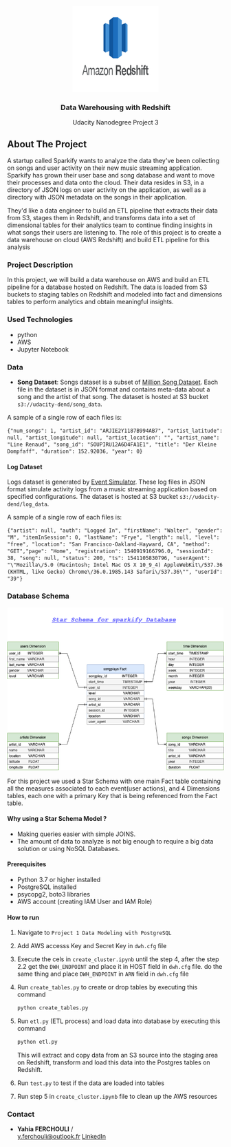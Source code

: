 <br />
<p align="center">
  <img src="./images/Logo.png" alt="Logo" width="200" height="200">
 <h3 align="center">Data Warehousing with Redshift</h3>
 <p align="center">
  Udacity Nanodegree Project 3
  <br />
 </p>
</p>

## About The Project

A startup called Sparkify wants to analyze the data they've been collecting on songs and user activity on their new music streaming application. Sparkify has grown their user base and song database and want to move their processes and data onto the cloud. Their data resides in S3, in a directory of JSON logs on user activity on the application, as well as a directory with JSON metadata on the songs in their application.

They'd like a data engineer to build an ETL pipeline that extracts their data from S3, stages them in Redshift, and transforms data into a set of dimensional tables for their analytics team to continue finding insights in what songs their users are listening to. The role of this project is to create a data warehouse on cloud (AWS Redshift) and build ETL pipeline for this analysis

### Project Description

In this project, we will build a data warehouse on AWS and build an ETL pipeline for a database hosted on Redshift. The data is loaded from S3 buckets to staging tables on Redshift and modeled into fact and dimensions tables to perform analytics and obtain meaningful insights.

### Used Technologies

* python
* AWS
* Jupyter Notebook

### Data
- **Song Dataset**: Songs dataset is a subset of [Million Song Dataset](http://millionsongdataset.com/). Each file in the dataset is in JSON format and contains meta-data about a song and the artist of that song. The dataset is hosted at S3 bucket `s3://udacity-dend/song_data`.

A sample of a single row of each files is:

```
{"num_songs": 1, "artist_id": "ARJIE2Y1187B994AB7", "artist_latitude": null, "artist_longitude": null, "artist_location": "", "artist_name": "Line Renaud", "song_id": "SOUPIRU12A6D4FA1E1", "title": "Der Kleine Dompfaff", "duration": 152.92036, "year": 0}
```

#### Log Dataset

Logs dataset is generated by [Event Simulator](https://github.com/Interana/eventsim). These log files in JSON format simulate activity logs from a music streaming application based on specified configurations. The dataset is hosted at S3 bucket `s3://udacity-dend/log_data`.

A sample of a single row of each files is:

```
{"artist": null, "auth": "Logged In", "firstName": "Walter", "gender": "M", "itemInSession": 0, "lastName": "Frye", "length": null, "level": "free", "location": "San Francisco-Oakland-Hayward, CA", "method": "GET","page": "Home", "registration": 1540919166796.0, "sessionId": 38, "song": null, "status": 200, "ts": 1541105830796, "userAgent": "\"Mozilla\/5.0 (Macintosh; Intel Mac OS X 10_9_4) AppleWebKit\/537.36 (KHTML, like Gecko) Chrome\/36.0.1985.143 Safari\/537.36\"", "userId": "39"}
```
### Database Schema

![database](./images/database.png)

For this project we used a Star Schema with one main Fact table containing all the measures associated to each event(user actions), and 4 Dimensions tables, each one with a primary Key that is being referenced from the Fact table.

#### Why using a Star Schema Model ?

- Making queries easier with simple JOINS.
- The amount of data to analyze is not big enough to require a big data solution or using NoSQL Databases.
#### Prerequisites
- Python 3.7 or higher installed
- PostgreSQL installed 
- psycopg2, boto3 libraries
- AWS account (creating IAM User and IAM Role)

#### How to run
1. Navigate to `Project 1 Data Modeling with PostgreSQL`
2. Add AWS accesss Key and Secret Key in `dwh.cfg` file
3. Execute the cels in `create_cluster.ipynb` until the step 4, after the step 2.2 get the `DWH_ENDPOINT` and place it in HOST field in `dwh.cfg` file. do the same thing and place `DWH_ENDPOINT` in `ARN` field in `dwh.cfg` file
4. Run `create_tables.py` to create or drop tables by executing this command

   ```python
   python create_tables.py
   ```
5. Run `etl.py` (ETL process) and load data into database by executing this command

   ```python
   python etl.py
   ```
   This will extract and copy  data from an S3 source into the staging area on Redshift, transform and load this data into the Postgres tables on Redshift.
6. Run `test.py` to test if the data are loaded into tables
7. Run step 5 in `create_cluster.ipynb` file to clean up the AWS resources


### Contact

* **Yahia FERCHOULI** /  
y.ferchouli@outlook.fr
[LinkedIn](https://www.linkedin.com/in/yahia-ferchouli-95a15b188)
